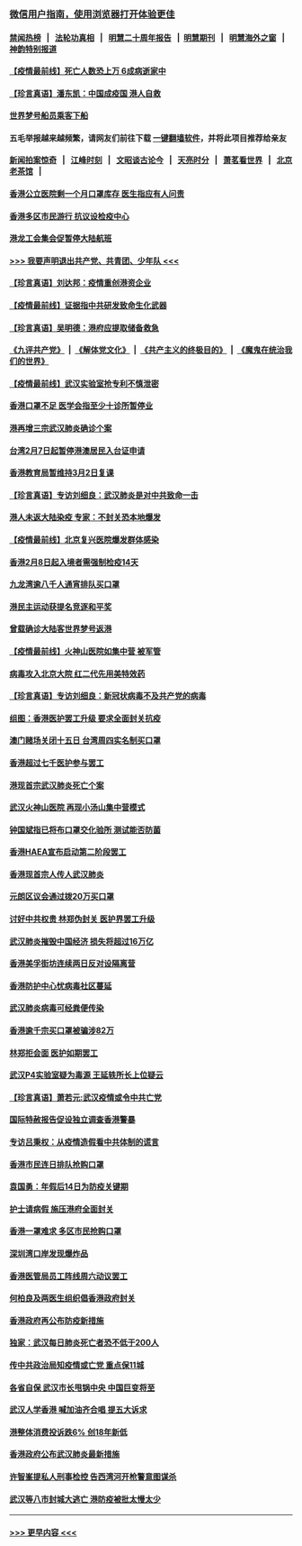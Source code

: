 ### [微信用户指南，使用浏览器打开体验更佳](https://github.com/gfw-breaker/banned-news1/blob/master/indexes/wechat-guide.md?t=0)
#### [禁闻热榜](热点新闻.md?t=0)  &nbsp;&nbsp;|&nbsp;&nbsp; [法轮功真相](https://github.com/gfw-breaker/truth/blob/master/README.md?t=0) &nbsp;&nbsp;|&nbsp;&nbsp; [明慧二十周年报告](https://github.com/gfw-breaker/mh-reports/blob/master/README.md?t=0) &nbsp;&nbsp;|&nbsp;&nbsp;[明慧期刊](https://github.com/gfw-breaker/mh-qikan) &nbsp;&nbsp;|&nbsp;&nbsp; [明慧海外之窗](https://github.com/gfw-breaker/mh-news/blob/master/README.md?t=0) &nbsp;&nbsp;|&nbsp;&nbsp; [神韵特别报道](https://github.com/gfw-breaker/mh-news/blob/master/shenyun.md?t=0)
#### [【疫情最前线】死亡人数恐上万 6成病逝家中](../pages/nsc415/n11856687.md?t=02102033) 
#### [【珍言真语】潘东凯：中国成疫国 港人自救](../pages/nsc415/n11856962.md?t=02102033) 
#### [世界梦号船员乘客下船](../pages/nsc415/n11856883.md?t=02102033) 
#### 五毛举报越来越频繁，请网友们前往下载 [一键翻墙软件](https://github.com/gfw-breaker/ssr-accounts)，并将此项目推荐给亲友
#### [新闻拍案惊奇](https://github.com/gfw-breaker/banned-news1/blob/master/pages/link4.md) &nbsp;&nbsp;|&nbsp;&nbsp; [江峰时刻](https://github.com/gfw-breaker/banned-news1/blob/master/pages/link4.md) &nbsp;&nbsp;|&nbsp;&nbsp; [文昭谈古论今](https://github.com/gfw-breaker/banned-news1/blob/master/pages/link4.md) &nbsp;&nbsp;|&nbsp;&nbsp; [天亮时分](https://github.com/gfw-breaker/banned-news1/blob/master/pages/link4.md) &nbsp;&nbsp;|&nbsp;&nbsp; [萧茗看世界](https://github.com/gfw-breaker/banned-news1/blob/master/pages/link4.md) &nbsp;&nbsp;|&nbsp;&nbsp; [北京老茶馆](https://github.com/gfw-breaker/banned-news1/blob/master/pages/link4.md) &nbsp;&nbsp;|&nbsp;&nbsp; 
#### [香港公立医院剩一个月口罩库存 医生指应有人问责](../pages/nsc415/n11856875.md?t=02102033) 
#### [香港多区市民游行 抗议设检疫中心](../pages/nsc415/n11856866.md?t=02102033) 
#### [港龙工会集会促暂停大陆航班](../pages/nsc415/n11856840.md?t=02102033) 
#### [>>> 我要声明退出共产党、共青团、少年队 <<<](https://github.com/begood0513/goodnews/blob/master/quit/letter.md) 
#### [【珍言真语】刘达邦：疫情重创港资企业](../pages/nsc415/n11854274.md?t=02102033) 
#### [【疫情最前线】证据指中共研发致命生化武器](../pages/nsc415/n11853087.md?t=02102033) 
#### [【珍言真语】吴明德：港府应提取储备救急](../pages/nsc415/n11852734.md?t=02102033) 
#### [《九评共产党》](https://github.com/begood0513/9ping.md/blob/master/README.md) &nbsp;|&nbsp; [《解体党文化》](../../../../jtdwh.md/blob/master/README.md)  &nbsp;|&nbsp; [《共产主义的终极目的》](../../../../gczydzjmd.md/blob/master/README.md) &nbsp;|&nbsp; [《魔鬼在统治我们的世界》](../../../../mgztzwmdsj.md/blob/master/README.md) 
#### [【疫情最前线】武汉实验室抢专利不慎泄密](../pages/nsc415/n11850310.md?t=02102033) 
#### [香港口罩不足 医学会指至少十诊所暂停业](../pages/nsc415/n11850301.md?t=02102033) 
#### [港再增三宗武汉肺炎确诊个案](../pages/nsc415/n11850328.md?t=02102033) 
#### [台湾2月7日起暂停港澳居民入台证申请](../pages/nsc415/n11850304.md?t=02102033) 
#### [香港教育局暂维持3月2日复课](../pages/nsc415/n11850260.md?t=02102033) 
#### [【珍言真语】专访刘细良：武汉肺炎是对中共致命一击](../pages/nsc415/n11849934.md?t=02102033) 
#### [港人未返大陆染疫 专家：不封关恐本地爆发](../pages/nsc415/n11848021.md?t=02102033) 
#### [【疫情最前线】北京复兴医院爆发群体感染](../pages/nsc415/n11847626.md?t=02102033) 
#### [香港2月8日起入境者需强制检疫14天](../pages/nsc415/n11847658.md?t=02102033) 
#### [九龙湾逾八千人通宵排队买口罩](../pages/nsc415/n11847647.md?t=02102033) 
#### [港民主运动获提名竞逐和平奖](../pages/nsc415/n11847633.md?t=02102033) 
#### [曾载确诊大陆客世界梦号返港](../pages/nsc415/n11847608.md?t=02102033) 
#### [【疫情最前线】火神山医院如集中营 被军管](../pages/nsc415/n11847524.md?t=02102033) 
#### [病毒攻入北京大院 红二代先用美特效药](../pages/nsc415/n11847427.md?t=02102033) 
#### [【珍言真语】专访刘细良：新冠状病毒不及共产党的病毒](../pages/nsc415/n11847164.md?t=02102033) 
#### [组图：香港医护罢工升级 要求全面封关抗疫](../pages/nsc415/n11844107.md?t=02102033) 
#### [澳门赌场关闭十五日 台湾周四实名制买口罩](../pages/nsc415/n11845083.md?t=02102033) 
#### [香港超过七千医护参与罢工](../pages/nsc415/n11845051.md?t=02102033) 
#### [港现首宗武汉肺炎死亡个案](../pages/nsc415/n11844998.md?t=02102033) 
#### [武汉火神山医院 再现小汤山集中营模式](../pages/nsc415/n11844763.md?t=02102033) 
#### [钟国斌指已将布口罩交化验所 测试能否防菌](../pages/nsc415/n11842783.md?t=02102033) 
#### [香港HAEA宣布启动第二阶段罢工](../pages/nsc415/n11842723.md?t=02102033) 
#### [香港现首宗人传人武汉肺炎](../pages/nsc415/n11842766.md?t=02102033) 
#### [元朗区议会通过拨20万买口罩](../pages/nsc415/n11842754.md?t=02102033) 
#### [讨好中共权贵 林郑伪封关 医护界罢工升级](../pages/nsc415/n11842359.md?t=02102033) 
#### [武汉肺炎摧毁中国经济 损失将超过16万亿](../pages/nsc415/n11839723.md?t=02102033) 
#### [香港美孚街坊连续两日反对设隔离营](../pages/nsc415/n11839962.md?t=02102033) 
#### [香港防护中心忧病毒社区蔓延](../pages/nsc415/n11839933.md?t=02102033) 
#### [武汉肺炎病毒可经粪便传染](../pages/nsc415/n11839939.md?t=02102033) 
#### [香港逾千宗买口罩被骗涉82万](../pages/nsc415/n11839914.md?t=02102033) 
#### [林郑拒会面 医护如期罢工](../pages/nsc415/n11839892.md?t=02102033) 
#### [武汉P4实验室疑为毒源 王延轶所长上位疑云](../pages/nsc415/n11835543.md?t=02102033) 
#### [【珍言真语】萧若元:武汉疫情或令中共亡党](../pages/nsc415/n11829394.md?t=02102033) 
#### [国际特赦报告促设独立调查香港警暴](../pages/nsc415/n11833845.md?t=02102033) 
#### [专访吕秉权：从疫情造假看中共体制的谎言](../pages/nsc415/n11833813.md?t=02102033) 
#### [香港市民连日排队抢购口罩](../pages/nsc415/n11833794.md?t=02102033) 
#### [袁国勇：年假后14日为防疫关键期](../pages/nsc415/n11831088.md?t=02102033) 
#### [护士请病假 施压港府全面封关](../pages/nsc415/n11831030.md?t=02102033) 
#### [香港一罩难求 多区市民抢购口罩](../pages/nsc415/n11831002.md?t=02102033) 
#### [深圳湾口岸发现爆炸品](../pages/nsc415/n11828802.md?t=02102033) 
#### [香港医管局员工阵线周六动议罢工](../pages/nsc415/n11828762.md?t=02102033) 
#### [何柏良及两医生组织倡香港政府封关](../pages/nsc415/n11828749.md?t=02102033) 
#### [香港政府再公布防疫新措施](../pages/nsc415/n11828716.md?t=02102033) 
#### [独家：武汉每日肺炎死亡者恐不低于200人](../pages/nsc415/n11828240.md?t=02102033) 
#### [传中共政治局知疫情或亡党 重点保11城](../pages/nsc415/n11828145.md?t=02102033) 
#### [各省自保 武汉市长甩锅中央 中国巨变将至](../pages/nsc415/n11828021.md?t=02102033) 
#### [武汉人学香港 喊加油齐合唱 提五大诉求](../pages/nsc415/n11827046.md?t=02102033) 
#### [港整体消费投诉跌6% 创18年新低](../pages/nsc415/n11817280.md?t=02102033) 
#### [香港政府公布武汉肺炎最新措施](../pages/nsc415/n11817152.md?t=02102033) 
#### [许智峯提私人刑事检控 告西湾河开枪警意图谋杀](../pages/nsc415/n11817132.md?t=02102033) 
#### [武汉等八市封城大逃亡 港防疫被批太慢太少](../pages/nsc415/n11817058.md?t=02102033) 

----
#### [ >>> 更早内容 <<< ](../indexes/nsc415-earlier.md)
